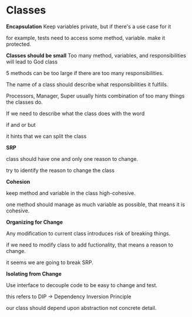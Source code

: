 # Classes

**Encapsulation**
Keep variables private, but if there's a use case for it

for example, tests need to access some method, variable. make it protected.

**Classes should be small**
Too many method, variables, and responsibilities will lead to God class

5 methods can be too large if there are too many responsibilities.

The name of a class should describe what responsibilities it fulfills.

Processors, Manager, Super usually hints combination of too many things the classes do.

If we need to describe what the class does with the word

if and or but 

it hints that we can split the class

**SRP**

class should have one and only one reason to change.

try to identify the reason to change the class

**Cohesion**

keep method and variable in the class high-cohesive.

one method should manage as much variable as possible, that means it is cohesive.

**Organizing for Change**

Any modification to current class introduces risk of breaking things.

if we need to modify class to add fuctionality, that means a reason to change.

it seems we are going to break SRP.

**Isolating from Change**

Use interface to decouple code to be easy to change and test.

this refers to DIP -> Dependency Inversion Principle

our class should depend upon abstraction not concrete detail.
















